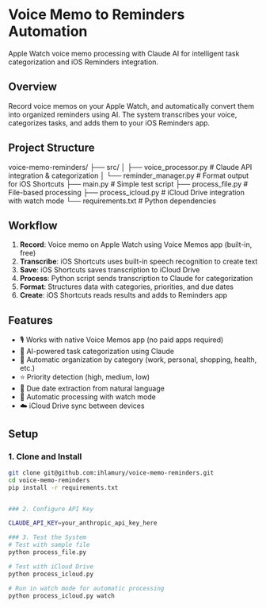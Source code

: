 # Voice Memo to Reminders Automation

Apple Watch voice memo processing with Claude AI for intelligent task categorization and iOS Reminders integration.

## Overview

Record voice memos on your Apple Watch, and automatically convert them into organized reminders using AI. The system transcribes your voice, categorizes tasks, and adds them to your iOS Reminders app.

## Project Structure
voice-memo-reminders/
├── src/
│   ├── voice_processor.py    # Claude API integration & categorization
│   └── reminder_manager.py   # Format output for iOS Shortcuts
├── main.py                   # Simple test script
├── process_file.py           # File-based processing
├── process_icloud.py         # iCloud Drive integration with watch mode
└── requirements.txt          # Python dependencies

## Workflow

1. **Record**: Voice memo on Apple Watch using Voice Memos app (built-in, free)
2. **Transcribe**: iOS Shortcuts uses built-in speech recognition to create text
3. **Save**: iOS Shortcuts saves transcription to iCloud Drive
4. **Process**: Python script sends transcription to Claude for categorization
5. **Format**: Structures data with categories, priorities, and due dates
6. **Create**: iOS Shortcuts reads results and adds to Reminders app

## Features

- 🎙️ Works with native Voice Memos app (no paid apps required)
- 🤖 AI-powered task categorization using Claude
- 📂 Automatic organization by category (work, personal, shopping, health, etc.)
- ⭐ Priority detection (high, medium, low)
- 📅 Due date extraction from natural language
- 🔄 Automatic processing with watch mode
- ☁️ iCloud Drive sync between devices

## Setup

### 1. Clone and Install
```bash
git clone git@github.com:ihlamury/voice-memo-reminders.git
cd voice-memo-reminders
pip install -r requirements.txt


### 2. Configure API Key

CLAUDE_API_KEY=your_anthropic_api_key_here

### 3. Test the System
# Test with sample file
python process_file.py

# Test with iCloud Drive
python process_icloud.py

# Run in watch mode for automatic processing
python process_icloud.py watch